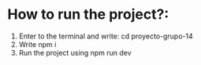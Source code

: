 # How to run the project?:
1. Enter to the terminal and write: cd proyecto-grupo-14
2. Write npm i
3. Run the project using npm run dev
